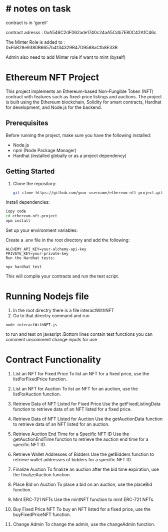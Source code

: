 # # notes on task
contract is in 'goreli'

contract adresss : 0xA546C2dF062ade1740c24aA5Cdb7E80C42A1C46c

The Minter Role is added to : 0xFbB28e9380B6657b4134329B47D9588aCfb8E33B

Admin also need to add  Minter role if want to mint (byself)


# Ethereum NFT Project

This project implements an Ethereum-based Non-Fungible Token (NFT) contract with features such as fixed-price listings and auctions. The project is built using the Ethereum blockchain, Solidity for smart contracts, Hardhat for development, and Node.js for the backend.

## Prerequisites

Before running the project, make sure you have the following installed:

- Node.js
- npm (Node Package Manager)
- Hardhat (installed globally or as a project dependency)

## Getting Started

1. Clone the repository:

   ```bash
   git clone https://github.com/your-username/ethereum-nft-project.git
Install dependencies:

```bash
Copy code
cd ethereum-nft-project
npm install
```
Set up your environment variables:

Create a .env file in the root directory and add the following:


```
ALCHEMY_API_KEY=your-alchemy-api-key
PRIVATE_KEY=your-private-key
Run the Hardhat tests:
```

```
npx hardhat test
```
This will compile your contracts and run the test script.
# Running Nodejs file
1. In the root directry there is a file interactWithNFT
2. Go to that directry command and run
```
node interactWithNFT.js
```
to run and test on javasript .Bottom lines contain test functions you can comment uncomment change inputs for use

# Contract Functionality
1. List an NFT for Fixed Price
To list an NFT for a fixed price, use the listForFixedPrice function.

2. List an NFT for Auction
To list an NFT for an auction, use the listForAuction function.

3. Retrieve Data of NFT Listed for Fixed Price
Use the getFixedListingData function to retrieve data of an NFT listed for a fixed price.

4. Retrieve Data of NFT Listed for Auction
Use the getAuctionData function to retrieve data of an NFT listed for an auction.

5. Retrieve Auction End Time for a Specific NFT ID
Use the getAuctionEndTime function to retrieve the auction end time for a specific NFT ID.

6. Retrieve Wallet Addresses of Bidders
Use the getBidders function to retrieve wallet addresses of bidders for a specific NFT ID.

7. Finalize Auction
To finalize an auction after the bid time expiration, use the finalizeAuction function.

8. Place Bid on Auction
To place a bid on an auction, use the placeBid function.

9. Mint ERC-721 NFTs
Use the mintNFT function to mint ERC-721 NFTs.

10. Buy Fixed Price NFT
To buy an NFT listed for a fixed price, use the buyFixedPriceNFT function.

11. Change Admin
To change the admin, use the changeAdmin function.


